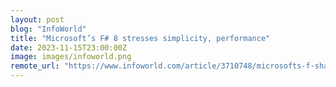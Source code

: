 ```yaml
---
layout: post
blog: "InfoWorld"
title: "Microsoft’s F# 8 stresses simplicity, performance"
date: 2023-11-15T23:00:00Z
image: images/infoworld.png
remote_url: "https://www.infoworld.com/article/3710748/microsofts-f-sharp-8-stresses-simplicity-performance.html#tk.rss_applicationdevelopment"
---
```

